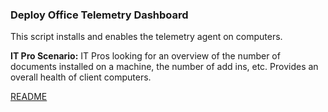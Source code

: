 ### Deploy Office Telemetry Dashboard
This script installs and enables the telemetry agent on computers. 

**IT Pro Scenario:** IT Pros looking for an overview of the number of documents installed on a machine, the number of add ins, etc. Provides an overall health of client computers.
 
[README](https://github.com/OfficeDev/Office-IT-Pro-Deployment-Scripts/wiki/README_Deploy-OfficeTelemetry)
